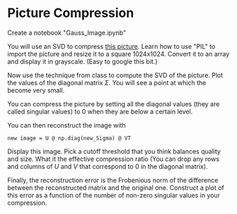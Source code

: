 # Picture Compression

Create a notebook "Gauss_Image.ipynb"

You will use an SVD to compress [this picture](./gauss.jpg). Learn how to use "PIL" to import the picture and resize it to a square 1024x1024. Convert it to an array and display it in grayscale. (Easy to google this bit.)

Now use the technique from class to compute the SVD of the picture. Plot the values of the diagonal matrix $\Sigma$. You will see a point at which the become very small.

You can compress the picture by setting all the diagonal values (they are called singular values) to 0 when they are below a certain level.

You can then reconstruct the image with

`new image = U @ np.diag(new_Sigma) @ VT`

Display this image. Pick a cutoff threshold that you think balances quality and size. What it the effective compression ratio (You can drop any rows and columns of $U$ and $V$ that correspond to 0 in the diagonal matrix).

Finally, the reconstruction error is the Frobenious norm of the difference between the reconstructed matrix and the original one. Construct a plot of this error as a function of the number of non-zero singular values in your compression.
